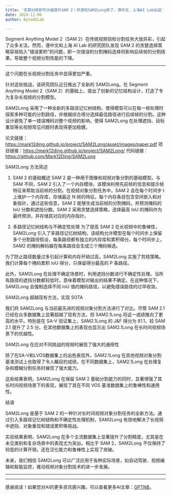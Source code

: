 ```yaml
---
title: '无需训练即可大幅提升SAM 2！开源的SAM2Long来了，港中文、上海AI Lab出品'
date: 2024-11-06
author: ByteAILab

---
```


Segment Anything Model 2（SAM 2）在传统视频目标分割任务大放异彩，引起了众多关注。然而，港中文和上海 AI Lab 的研究团队发现 SAM 2 的贪婪选择策略容易陷入"错误累积"的问题，即一次错误的分割掩码选择将影响后续帧的分割结果，导致整个视频分割性能的下降。

---
这个问题在长视频分割任务中显得更加严重。

针对这些挑战，该研究团队近日推出了全新的 SAM2Long。在 Segment Anything Model 2（SAM 2）的基础上，提出了创新的记忆结构设计，打造了专为复杂长视频的分割模型。

SAM2Long 采用了一种全新的多路径记忆树结构，使得模型可以在每一帧处理时探索多种可能的分割路径，并根据综合得分选择最佳路径进行后续帧的分割。这种设计避免了单一错误掩码对整个视频的影响，使得 SAM2Long 在处理遮挡、目标重现等长视频常见问题时表现得更加稳健。

论文链接：https://mark12ding.github.io/project/SAM2Long/asset/images/paper.pdf
项目链接：https://mark12ding.github.io/project/SAM2Long/
代码链接：https://github.com/Mark12Ding/SAM2Long

SAM2Long 方法简述

1. SAM 2 的基础概述
SAM 2 是一种用于图像和视频对象分割的基础模型。与 SAM 不同，SAM 2 引入了一个内存模块，该模块利用先前帧的信息和提示帧特征来帮助当前帧的分割。在视频对象分割任务中，SAM 2 会在每个时间步 t 上维护一个内存库，存储最近 N 帧的特征。每个内存条目包含空间嵌入和对象指针，通过这些信息，SAM 2 能够生成当前帧的分割掩码，并预测掩码的 IoU 分数和遮挡分数。SAM 2 采用贪婪选择策略，选择最高 IoU 的掩码作为最终预测，并存储其对应的内存指针。

2. 多路径记忆树结构与不确定性处理
为了提高 SAM 2 在长视频中的鲁棒性，SAM2Long 引入了多路径记忆树结构。该结构允许模型在每个时间步上保留多个分割路径假设，每条路径都有独立的内存库和累积得分。每个时间步上，SAM2 的掩码解码器在每条路径会生成三个掩码候选。

为了防止路径数量过多引起计算和内存开销过高，SAM2Long 实施了剪枝策略。我们计算每个掩码累积 IoU 得分，只保留得分最高的 P 条路径。

此外，SAM2Long 在处理不确定场景时，利用遮挡分数进行不确定性处理。当所有路径的遮挡分数都较低时，意味着模型对输出的结果不确定。在这种情况下，SAM2Long 会强制选择不同 IoU 值的掩码路径，以避免错误路径的过早收敛。

SAM2Long 超越现有方法，实现 SOTA

我们将 SAM2Long 与当前最先进的视频对象分割方法进行了对比。尽管 SAM 2.1 已经在众多数据集上显著超越了现有方法，但 SAM2.1Long 将这一成绩推向了更高的水平。特别是在 SA-V 验证集上，SAM2.1Long 的 J&F 得分为 81.1，较 SAM 2.1 提升了 2.5 分。在其他数据集上的表现也显示出 SAM2.1Long 在长时间视频场景下的优越性。

SAM2Long 在应对不同挑战的视频时展现了强大的通用性

除了在SA-V和LVOS数据集上的出色表现外，SAM2.1Long 在其他视频对象分割基准测试上也取得了令人瞩目的成绩。在不同数据集上，SAM2.1Long 在处理复杂和模糊分割任务时展现了强大能力。

这些结果表明，SAM2Long 在保留 SAM 2 基础分割能力的同时，显著增强了其长时间视频场景下的表现，展现了其在不同 VOS 基准数据集上的鲁棒性和通用性。

结语

SAM2Long 是基于 SAM 2 的一种针对长时间视频对象分割任务的全新方法。通过引入多路径记忆树结构和不确定性处理机制，SAM2Long 有效地解决了长视频中遮挡、对象重现和错误累积等挑战。

实验结果表明，SAM2Long 在多个主流数据集上显著提升了分割精度，尤其是在未见类别和复杂场景中的表现尤为突出。相比于 SAM 2，SAM2Long 不仅保持了较低的计算开销，还在泛化能力和鲁棒性上实现了突破。

未来，我们相信 SAM2Long 可以广泛应用于各种实际场景，如自动驾驶、视频编辑和智能监控，推动视频对象分割技术的进一步发展。

---
---
感谢阅读！如果您对AI的更多资讯感兴趣，可以查看更多AI文章：[GPTNB](https://gptnb.com)。